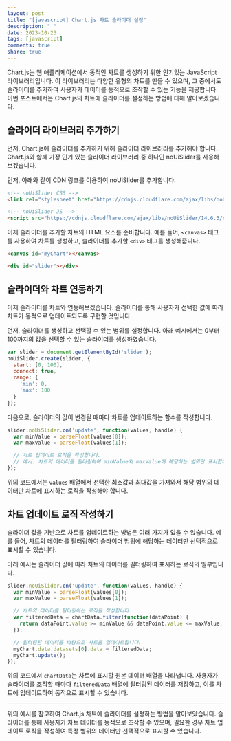 ```yaml
---
layout: post
title: "[javascript] Chart.js 차트 슬라이더 설정"
description: " "
date: 2023-10-23
tags: [javascript]
comments: true
share: true
---
```


Chart.js는 웹 애플리케이션에서 동적인 차트를 생성하기 위한 인기있는 JavaScript 라이브러리입니다. 이 라이브러리는 다양한 유형의 차트를 만들 수 있으며, 그 중에서도 슬라이더를 추가하여 사용자가 데이터를 동적으로 조작할 수 있는 기능을 제공합니다. 이번 포스트에서는 Chart.js의 차트에 슬라이더를 설정하는 방법에 대해 알아보겠습니다.

## 슬라이더 라이브러리 추가하기

먼저, Chart.js에 슬라이더를 추가하기 위해 슬라이더 라이브러리를 추가해야 합니다. Chart.js와 함께 가장 인기 있는 슬라이더 라이브러리 중 하나인 noUiSlider를 사용해보겠습니다. 

먼저, 아래와 같이 CDN 링크를 이용하여 noUiSlider를 추가합니다.

```html
<!-- noUiSlider CSS -->
<link rel="stylesheet" href="https://cdnjs.cloudflare.com/ajax/libs/noUiSlider/14.6.3/nouislider.min.css" />

<!-- noUiSlider JS -->
<script src="https://cdnjs.cloudflare.com/ajax/libs/noUiSlider/14.6.3/nouislider.min.js"></script>
```

이제 슬라이더를 추가할 차트의 HTML 요소를 준비합니다. 예를 들어, `<canvas>` 태그를 사용하여 차트를 생성하고, 슬라이더를 추가할 `<div>` 태그를 생성해줍니다.

```html
<canvas id="myChart"></canvas>

<div id="slider"></div>
```

## 슬라이더와 차트 연동하기

이제 슬라이더를 차트와 연동해보겠습니다. 슬라이더를 통해 사용자가 선택한 값에 따라 차트가 동적으로 업데이트되도록 구현할 것입니다.

먼저, 슬라이더를 생성하고 선택할 수 있는 범위를 설정합니다. 아래 예시에서는 0부터 100까지의 값을 선택할 수 있는 슬라이더를 생성하였습니다.

```javascript
var slider = document.getElementById('slider');
noUiSlider.create(slider, {
  start: [0, 100],
  connect: true,
  range: {
    'min': 0,
    'max': 100
  }
});
```

다음으로, 슬라이더의 값이 변경될 때마다 차트를 업데이트하는 함수를 작성합니다.

```javascript
slider.noUiSlider.on('update', function(values, handle) {
  var minValue = parseFloat(values[0]);
  var maxValue = parseFloat(values[1]);

  // 차트 업데이트 로직을 작성합니다.
  // 예시: 차트의 데이터를 필터링하여 minValue와 maxValue에 해당하는 범위만 표시합니다.
});
```

위의 코드에서는 `values` 배열에서 선택한 최소값과 최대값을 가져와서 해당 범위의 데이터만 차트에 표시하는 로직을 작성해야 합니다.

## 차트 업데이트 로직 작성하기

슬라이더 값을 기반으로 차트를 업데이트하는 방법은 여러 가지가 있을 수 있습니다. 예를 들어, 차트의 데이터를 필터링하여 슬라이더 범위에 해당하는 데이터만 선택적으로 표시할 수 있습니다.

아래 예시는 슬라이더 값에 따라 차트의 데이터를 필터링하여 표시하는 로직의 일부입니다.

```javascript
slider.noUiSlider.on('update', function(values, handle) {
  var minValue = parseFloat(values[0]);
  var maxValue = parseFloat(values[1]);

  // 차트의 데이터를 필터링하는 로직을 작성합니다.
  var filteredData = chartData.filter(function(dataPoint) {
    return dataPoint.value >= minValue && dataPoint.value <= maxValue;
  });

  // 필터링된 데이터를 바탕으로 차트를 업데이트합니다.
  myChart.data.datasets[0].data = filteredData;
  myChart.update();
});
```

위의 코드에서 `chartData`는 차트에 표시할 원본 데이터 배열을 나타냅니다. 사용자가 슬라이더를 조작할 때마다 `filteredData` 배열에 필터링된 데이터를 저장하고, 이를 차트에 업데이트하여 동적으로 표시할 수 있습니다.

---

위의 예시를 참고하여 Chart.js 차트에 슬라이더를 설정하는 방법을 알아보았습니다. 슬라이더를 통해 사용자가 차트 데이터를 동적으로 조작할 수 있으며, 필요한 경우 차트 업데이트 로직을 작성하여 특정 범위의 데이터만 선택적으로 표시할 수 있습니다.